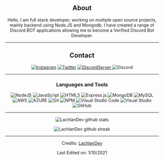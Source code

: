<div align="center">
  
## About
Hello, I am full stack developer, working on multiple open source projects, mainly backend using Node.JS and Mongodb. I have created a range of Discord BOT applications allowing me to become a Verified Discord Bot Developer.

-------------------

## Contact
<a href="https://www.instagram.com/LachlanDev/">![Instagram](https://img.shields.io/badge/LachlanDev-%23E4405F.svg?style=for-the-badge&logo=Instagram&logoColor=white)</a> <a href="https://twitter.com/LachlanDev">![Twitter](https://img.shields.io/badge/LachlanDev-%231DA1F2.svg?style=for-the-badge&logo=Twitter&logoColor=white)</a> <a href="https://discord.com/invite/w7B5nKB">![DiscordServer](https://img.shields.io/discord/587842272167723028?label=Discord%20Server&logo=Discord&colorB=5865F2&style=for-the-badge&logoColor=white)
</a> ![Discord](https://img.shields.io/badge/LachlanDev%238014-%237289DA.svg?style=for-the-badge&logo=discord&logoColor=white)

-------------------

### Languages and Tools  
![NodeJS](https://img.shields.io/badge/node.js-%2343853D.svg?style=for-the-badge&logo=node.js&logoColor=white) ![JavaScript](https://img.shields.io/badge/javascript-%23323330.svg?style=for-the-badge&logo=javascript&logoColor=%23F7DF1E) ![HTML5](https://img.shields.io/badge/html5-%23E34F26.svg?style=for-the-badge&logo=html5&logoColor=white) ![Express.js](https://img.shields.io/badge/express.js-%23404d59.svg?style=for-the-badge&logo=express&logoColor=%2361DAFB) ![MongoDB](https://img.shields.io/badge/MongoDB-%234ea94b.svg?style=for-the-badge&logo=mongodb&logoColor=white) ![MySQL](https://img.shields.io/badge/mysql-%2300f.svg?style=for-the-badge&logo=mysql&logoColor=white) ![AWS](https://img.shields.io/badge/AWS-%23FF9900.svg?style=for-the-badge&logo=amazon-aws&logoColor=white) ![AZURE](https://img.shields.io/badge/azure-%2FF9100.svg?style=for-the-badge&logo=microsoft-azure&logoColor=0073C6&color=white) ![Git](https://img.shields.io/badge/git-%23F05033.svg?style=for-the-badge&logo=git&logoColor=white) ![NPM](https://img.shields.io/badge/NPM-%23000000.svg?style=for-the-badge&logo=npm&logoColor=white) ![Visual Studio Code](https://img.shields.io/badge/VisualStudioCode-0078d7.svg?style=for-the-badge&logo=visual-studio-code&logoColor=white) ![Visual Studio](https://img.shields.io/badge/VisualStudio-5C2D91.svg?style=for-the-badge&logo=visual-studio&logoColor=white) ![GitHub](https://img.shields.io/badge/github-%23121011.svg?style=for-the-badge&logo=github&logoColor=white) 
  
-------------------
  
![LachlanDev github stats](https://github-readme-stats.vercel.app/api?username=LachlanDev&show_icons=true&theme=radical&count_private=true&include_all_commits=true)

![LachlanDev github streak](https://github-readme-streak-stats.herokuapp.com/?user=LachlanDev&theme=radical&include_all_commits=true&count_private=true)

 <div>

-----
Credits: [LachlanDev](https://github.com/LachlanDev)

Last Edited on: 1/10/2021
